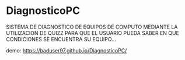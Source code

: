 # DiagnosticoPC

SISTEMA DE DIAGNOSTICO  DE EQUIPOS DE COMPUTO MEDIANTE LA UTILIZACION DE QUIZZ PARA QUE EL USUARIO PUEDA SABER EN QUE CONDICIONES SE ENCUENTRA SU EQUIPO... 


demo: https://baduser97.github.io/DiagnosticoPC/
